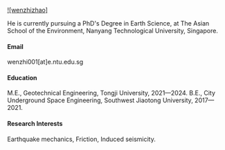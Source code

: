 

[![wenzhizhao]](https://github.com/WenzhiZhao-geo)

He is currently pursuing a PhD's Degree in Earth Science, at The Asian School of the Environment, Nanyang Technological University, Singapore.

#### Email
wenzhi001[at]e.ntu.edu.sg

#### Education
M.E., Geotechnical Engineering, Tongji University, 2021—2024.
B.E., City Underground Space Engineering, Southwest Jiaotong University, 2017—2021.

#### Research Interests
Earthquake mechanics, Friction, Induced seismicity.
